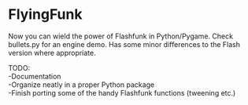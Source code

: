 FlyingFunk
=======

Now you can wield the power of Flashfunk in Python/Pygame. Check bullets.py for an engine demo. Has some minor differences to the Flash version where appropriate.

TODO:  
-Documentation  
-Organize neatly in a proper Python package  
-Finish porting some of the handy Flashfunk functions (tweening etc.)